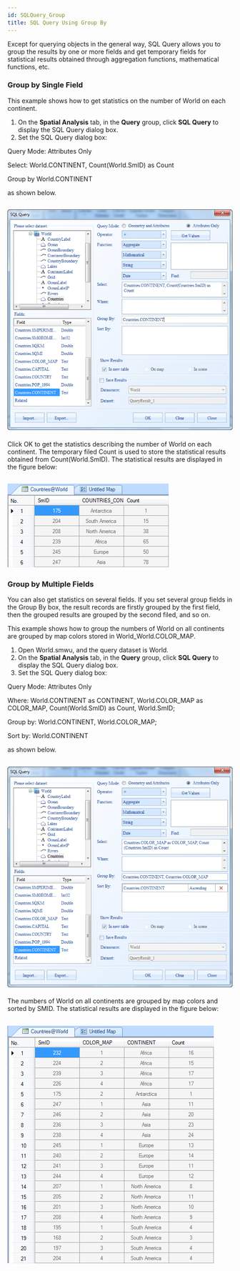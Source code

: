 ```yaml
---
id: SQLQuery_Group
title: SQL Query Using Group By
---
```

Except for querying objects in the general way, SQL Query allows you to group the results by one or more fields and get temporary fields for statistical results obtained through aggregation functions, mathematical functions, etc.

### Group by Single Field

This example shows how to get statistics on the number of World on each continent.

  1. On the **Spatial Analysis** tab, in the **Query** group, click **SQL Query** to display the SQL Query dialog box.
  2. Set the SQL Query dialog box: 

Query Mode: Attributes Only

Select: World.CONTINENT, Count(World.SmID) as Count

Group by World.CONTINENT

as shown below.

![](img/SQLQuery1.png)  
---  
  
Click OK to get the statistics describing the number of World on each
continent. The temporary filed Count is used to store the statistical results
obtained from Count(World.SmID). The statistical results are displayed in the
figure below:

![](img/SQLQuery2.png)  
---  

### Group by Multiple Fields

You can also get statistics on several fields. If you set several group fields
in the Group By box, the result records are firstly grouped by the first
field, then the grouped results are grouped by the second filed, and so on.

This example shows how to group the numbers of World on all continents are
grouped by map colors stored in World_World.COLOR_MAP.

  1. Open World.smwu, and the query dataset is World.
  2. On the **Spatial Analysis** tab, in the **Query** group, click **SQL Query** to display the SQL Query dialog box.
  3. Set the SQL Query dialog box: 

Query Mode: Attributes Only

Where: World.CONTINENT as CONTINENT, World.COLOR_MAP as COLOR_MAP,
Count(World.SmID) as Count, World.SmID;

Group by: World.CONTINENT, World.COLOR_MAP;

Sort by: World.CONTINENT

as shown below.

![](img/SQLQuery3.png)  
---  
  
The numbers of World on all continents are grouped by map colors and sorted by SMID. The statistical results are displayed in the figure below:

![](img/SQLQuery4.png)  
---  

